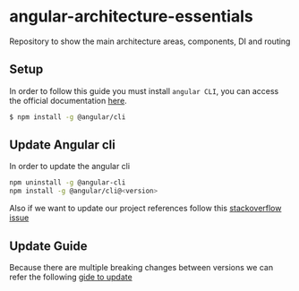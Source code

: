 # angular-architecture-essentials
Repository to show the main architecture areas, components, DI and routing


## Setup

In order to follow this guide you must install `angular CLI`, you can access the official documentation [here](https://angular.io/guide/setup-local).

```bash
$ npm install -g @angular/cli
```

## Update Angular cli

In order to update the angular cli

```bash
npm uninstall -g @angular-cli
npm install -g @angular/cli@<version>
```

Also if we want to update our project references follow this [stackoverflow issue](https://stackoverflow.com/questions/43931986/how-to-upgrade-angular-cli-to-the-latest-version) 

## Update Guide

Because there are multiple breaking changes between versions we can refer the following [gide to update](https://update.angular.io/?l=3&v=8.0-12.0)